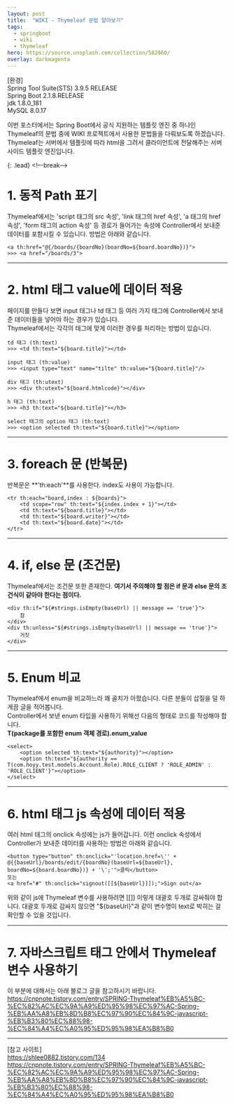 ```yaml
---
layout: post
title:  "WIKI - Thymeleaf 문법 알아보기"
tags:
  - springboot
  - wiki
  - thymeleaf
hero: https://source.unsplash.com/collection/582860/
overlay: darkmagenta
---
```

[환경]  
Spring Tool Suite(STS) 3.9.5 RELEASE  
Spring Boot 2.1.8.RELEASE  
jdk 1.8.0_181  
MySQL 8.0.17  

이번 포스터에서는 Spring Boot에서 공식 지원하는 템플릿 엔진 중 하나인 Thymeleaf의 문법 중에 WIKI 프로젝트에서 사용한 문법들을 다뤄보도록 하겠습니다. Thymeleaf는 서버에서 템플릿에 따라 html을 그려서 클라이언트에 전달해주는 서버 사이드 템플릿 엔진입니다.

{: .lead}
<!–-break-–>

# 1. 동적 Path 표기

Thymeleaf에서는 'script 태그의 src 속성', 'link 태그의 href 속성', 'a 태그의 href 속성', 'form 태그의 action 속성' 등 경로가 들어가는 속성에 Controller에서 보내준 데이터를 포함시킬 수 있습니다. 방법은 아래와 같습니다.  
<pre><code>&lt;a th:href="@{/boards/{boardNo}(boardNo=${board.boardNo})}"&gt;
&gt;&gt;&gt; &lt;a href="/boards/3">
</code></pre>

--------------------------------------------------------------

# 2. html 태그 value에 데이터 적용

페이지를 만들다 보면 input 태그나 td 태그 등 여러 가지 태그에 Controller에서 보내준 데이터들을 넣어야 하는 경우가 있습니다.  
Thymeleaf에서는 각각의 태그에 맞게 이러한 경우를 처리하는 방법이 있습니다.  
<pre><code>td 태그 (th:text)
&gt;&gt;&gt; &lt;td th:text="${board.title}"&gt;&lt;/td&gt;

input 태그 (th:value)
&gt;&gt;&gt; &lt;input type="text" name="tilte" th:value="${board.title}"/&gt;

div 태그 (th:utext)
&gt;&gt;&gt; &lt;div th:utext="${board.htmlcode}"&gt;&lt;/div&gt;

h 태그 (th:text)
&gt;&gt;&gt; &lt;h3 th:text="${board.title}"&gt;&lt;/h3&gt;

select 태그의 option 태그 (th:text)
&gt;&gt;&gt; &lt;option selected th:text="${board.title}"&gt;&lt;/option&gt;
</code></pre>

--------------------------------------------------------------

# 3. foreach 문 (반복문)

반복문은 **'th:each'**를 사용한다. index도 사용이 가능합니다.
<pre><code>&lt;tr th:each="board,index : ${boards}"&gt;
	&lt;td scope="row" th:text="${index.index + 1}"&gt;&lt;/td&gt;
	&lt;td th:text="${board.title}"&gt;&lt;/td&gt;
	&lt;td th:text="${board.writer}"&gt;&lt;/td&gt;
	&lt;td th:text="${board.date}"&gt;&lt;/td&gt;
&lt;/tr&gt;
</code></pre>

--------------------------------------------------------------

# 4. if, else 문 (조건문)

Thymeleaf에서는 조건문 또한 존재한다. **여기서 주의해야 할 점은 if 문과 else 문의 조건식이 같아야 한다는 점이다.**
<pre><code>&lt;div th:if="${#strings.isEmpty(baseUrl) || message == 'true'}"&gt;
	참
&lt;/div&gt;
&lt;div th:unless="${#strings.isEmpty(baseUrl) || message == 'true'}"&gt;
	거짓
&lt;/div&gt;
</code></pre>

--------------------------------------------------------------

# 5. Enum 비교

Thymeleaf에서 enum을 비교하느라 꽤 골치가 아팠습니다. 다른 분들이 삽질을 덜 하게끔 글을 적어봅니다.  
Controller에서 보낸 enum 타입을 사용하기 위해선 다음의 형태로 코드를 작성해야 합니다.  
**T(package를 포함한 enum 객체 경로).enum_value**
<pre><code>&lt;select&gt;
	&lt;option selected th:text="${authority}"&gt;&lt;/option&gt;
	&lt;option th:text="${authority == T(com.hoyy.test.models.Account.Role).ROLE_CLIENT ? 'ROLE_ADMIN' : 'ROLE_CLIENT'}"&gt;&lt;/option&gt;
&lt;/select&gt;
</code></pre>

--------------------------------------------------------------

# 6. html 태그 js 속성에 데이터 적용

여러 html 태그의 onclick 속성에는 js가 들어갑니다. 이런 onclick 속성에서 Controller가 보내준 데이터를 사용하는 방법은 아래와 같습니다.  
<pre><code>&lt;button type="button" th:onclick="'location.href=\'' + @&#123;&#123;baseUrl}/boards/edit/{boardNo}(baseUrl=${baseUrl}, boardNo=${board.boardNo})} + '\';'"&gt;클릭&lt;/button&gt;
또는
&lt;a href="#" th:onclick="signout(&#91;&#91;${baseUrl}&#93;&#93;);"&gt;Sign out&lt;/a&gt;
</code></pre>

위와 같이 js에 Thymeleaf 변수를 사용하려면 [[]] 이렇게 대괄호 두개로 감싸줘야 합니다. 대괄호 두개로 감싸지 않으면 "${baseUrl}"과 같이 변수명이 text로 박히는 걸 확인할 수 있을 것입니다.

--------------------------------------------------------------

# 7. 자바스크립트 태그 안에서 Thymeleaf 변수 사용하기

이 부분에 대해서는 아래 블로그 글을 참고하시기 바랍니다.
<https://cnpnote.tistory.com/entry/SPRING-Thymeleaf%EB%A5%BC-%EC%82%AC%EC%9A%A9%ED%95%98%EC%97%AC-Spring-%EB%AA%A8%EB%8D%B8%EC%97%90%EC%84%9C-javascript-%EB%B3%80%EC%88%98-%EC%84%A4%EC%A0%95%ED%95%98%EA%B8%B0>  

----
[참고 사이트]  
<https://shlee0882.tistory.com/134>  
<https://cnpnote.tistory.com/entry/SPRING-Thymeleaf%EB%A5%BC-%EC%82%AC%EC%9A%A9%ED%95%98%EC%97%AC-Spring-%EB%AA%A8%EB%8D%B8%EC%97%90%EC%84%9C-javascript-%EB%B3%80%EC%88%98-%EC%84%A4%EC%A0%95%ED%95%98%EA%B8%B0>